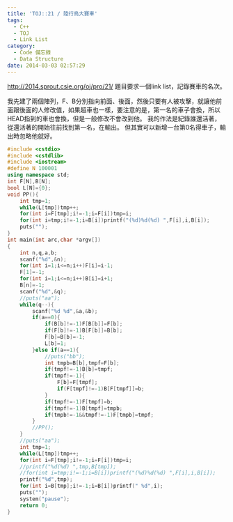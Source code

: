 ```yaml
---
title: 'TOJ::21 / 陸行鳥大賽車'
tags:
  - C++
  - TOJ
  - Link List
category:
  - Code 備忘錄
  - Data Structure
date: 2014-03-03 02:57:29
---
```



http://2014.sprout.csie.org/oj/pro/21/
題目要求一個link list，記錄賽車的名次。

<!--more-->

我先建了兩個陣列，F、B分別指向前面、後面，然後只要有人被攻擊，就讓他前面跟後面的人修改值，如果超車也一樣，要注意的是，第一名的車子會換，所以HEAD指到的車也會換，但是一般修改不會改到他。
我的作法是紀錄誰還活著，從還活著的開始往前找到第一名，在輸出。
但其實可以新增一台第0名得車子，輸出時忽略他就好。



``` c++
#include <cstdio>
#include <cstdlib>
#include <iostream>
#define N 100001
using namespace std;
int F[N],B[N];
bool L[N]={0};
void PP(){
    int tmp=1;
    while(L[tmp])tmp++;
    for(int i=F[tmp];i!=-1;i=F[i])tmp=i;
    for(int i=tmp;i!=-1;i=B[i])printf("(%d)%d(%d) ",F[i],i,B[i]);
    puts("");
}
int main(int arc,char *argv[])
{
    int n,q,a,b;
    scanf("%d",&n);
    for(int i=1;i<=n;i++)F[i]=i-1;
    F[1]=-1;
    for(int i=1;i<=n;i++)B[i]=i+1;
    B[n]=-1;
    scanf("%d",&q);
    //puts("aa");
    while(q--){
        scanf("%d %d",&a,&b);
        if(a==0){
            if(B[b]!=-1)F[B[b]]=F[b];
            if(F[b]!=-1)B[F[b]]=B[b];
            F[b]=B[b]=-1;
            L[b]=1;
        }else if(a==1){
            //puts("bb");
            int tmpb=B[b],tmpf=F[b];
            if(tmpf!=-1)B[b]=tmpf;
            if(tmpf!=-1){
                F[b]=F[tmpf];
                if(F[tmpf]!=-1)B[F[tmpf]]=b;
            }
            if(tmpf!=-1)F[tmpf]=b;
            if(tmpf!=-1)B[tmpf]=tmpb;
            if(tmpb!=-1&&tmpf!=-1)F[tmpb]=tmpf;
        }
        //PP();
    }
    //puts("aa");
    int tmp=1;
    while(L[tmp])tmp++;
    for(int i=F[tmp];i!=-1;i=F[i])tmp=i;
    //printf("%d(%d) ",tmp,B[tmp]);
    //for(int i=tmp;i!=-1;i=B[i])printf("(%d)%d(%d) ",F[i],i,B[i]);
    printf("%d",tmp);
    for(int i=B[tmp];i!=-1;i=B[i])printf(" %d",i);
    puts("");
    system("pause");
    return 0;
}
```